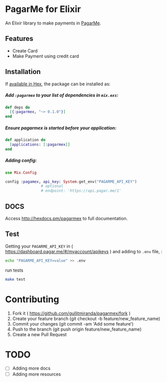 # PagarMe for Elixir

An Elixir library to make payments in [PagarMe](https://pagar.me).

## Features

- Create Card
- Make Payment using credit card

## Installation

If [available in Hex](https://hex.pm/packages/pagarmex), the package can be installed as:

##### Add `:pagarmex` to your list of dependencies in `mix.exs`:

```ex
def deps do
  [{:pagarmex, "~> 0.1.0"}]
end
```

##### Ensure pagarmex is started before your application:

```ex
def application do
  [applications: [:pagarmex]]
end
```

##### Adding config:

```ex
use Mix.Config

config :pagamex, api_key: System.get_env("PAGARME_API_KEY")
                # optional
                # endpoint: 'https://api.pagar.me/1'
```

## DOCS

Access http://hexdocs.pm/pagarmex to full documentation.

## Test

Getting your `PAGARME_API_KEY` in ( https://dashboard.pagar.me/#/myaccount/apikeys ) and adding to `.env` file, :

```sh
echo "PAGARME_API_KEY=value" >> .env
```

run tests

```sh
make test
```

# Contributing

1. Fork it ( https://github.com/gullitmiranda/pagarmex/fork )
2. Create your feature branch (git checkout -b feature/new_feature_name)
3. Commit your changes (git commit -am 'Add some feature')
4. Push to the branch (git push origin feature/new_feature_name)
5. Create a new Pull Request

# TODO

- [ ] Adding more docs
- [ ] Adding more resources
